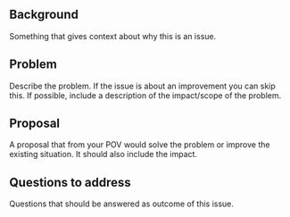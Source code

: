 <!--
Welcome to the OpenTracing Go repo! 👋🎉

- Please be respectful and considerate of others when commenting on issues.
- Please search for existing issues in order to ensure we don't have duplicate bugs/feature requests.
- Please don't ask questions here. If you have any question head to our gitter chat https://gitter.im/opentracing/public
- Please provide as much information as possible so we all understand the issue.
-->


## Background
Something that gives context about why this is an issue.

## Problem
Describe the problem. If the issue is about an improvement you can skip this. If possible, include a description of the impact/scope of the problem.

## Proposal
A proposal that from your POV would solve the problem or improve the existing situation. It should also include the impact.

## Questions to address
Questions that should be answered as outcome of this issue.
